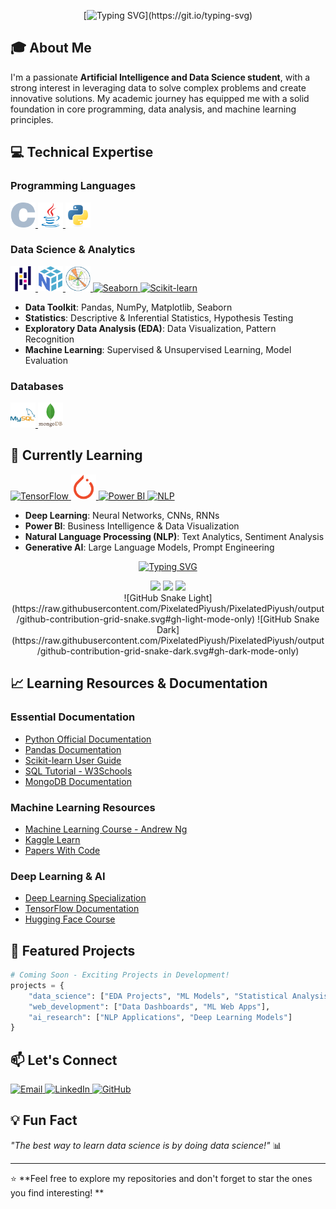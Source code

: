 <div align="center">

[![Typing SVG](https://readme-typing-svg.herokuapp.com?font=Fira+Code&size=24&pause=1000&color=FFFFFF&center=true&vCenter=true&width=600&lines=Hi+there%2C+I'm+Piyush+Kurwade+👋;AI+%26+Data+Science+Student;Machine+Learning+Enthusiast;Always+Learning+New+Things!)](https://git.io/typing-svg)

</div>




## 🎓 About Me
I'm a passionate **Artificial Intelligence and Data Science student**, with a strong interest in leveraging data to solve complex problems and create innovative solutions. My academic journey has equipped me with a solid foundation in core programming, data analysis, and machine learning principles.

## 💻 Technical Expertise

### Programming Languages
<p align="left">
  <a href="https://www.learn-c.org/" target="_blank">
    <img src="https://raw.githubusercontent.com/devicons/devicon/master/icons/c/c-original.svg" alt="C" width="40" height="40"/>
  </a>
  <a href="https://docs.oracle.com/en/java/" target="_blank">
    <img src="https://raw.githubusercontent.com/devicons/devicon/master/icons/java/java-original.svg" alt="Java" width="40" height="40"/>
  </a>
  <a href="https://docs.python.org/3/" target="_blank">
    <img src="https://raw.githubusercontent.com/devicons/devicon/master/icons/python/python-original.svg" alt="Python" width="40" height="40"/>
  </a>
</p>

### Data Science & Analytics
<p align="left">
  <a href="https://pandas.pydata.org/" target="_blank">
    <img src="https://raw.githubusercontent.com/devicons/devicon/master/icons/pandas/pandas-original.svg" alt="Pandas" width="40" height="40"/>
  </a>
  <a href="https://numpy.org/" target="_blank">
    <img src="https://raw.githubusercontent.com/devicons/devicon/master/icons/numpy/numpy-original.svg" alt="NumPy" width="40" height="40"/>
  </a>
  <a href="https://matplotlib.org/" target="_blank">
    <img src="https://raw.githubusercontent.com/devicons/devicon/master/icons/matplotlib/matplotlib-original.svg" alt="Matplotlib" width="40" height="40"/>
  </a>
  <a href="https://seaborn.pydata.org/" target="_blank">
    <img src="https://seaborn.pydata.org/_images/logo-mark-lightbg.svg" alt="Seaborn" width="40" height="40"/>
  </a>
  <a href="https://scikit-learn.org/" target="_blank">
    <img src="https://upload.wikimedia.org/wikipedia/commons/0/05/Scikit_learn_logo_small.svg" alt="Scikit-learn" width="40" height="40"/>
  </a>
</p>

- **Data Toolkit**: Pandas, NumPy, Matplotlib, Seaborn
- **Statistics**: Descriptive & Inferential Statistics, Hypothesis Testing
- **Exploratory Data Analysis (EDA)**: Data Visualization, Pattern Recognition
- **Machine Learning**: Supervised & Unsupervised Learning, Model Evaluation

### Databases
<p align="left">
  <a href="https://www.mysql.com/" target="_blank">
    <img src="https://raw.githubusercontent.com/devicons/devicon/master/icons/mysql/mysql-original-wordmark.svg" alt="MySQL" width="40" height="40"/>
  </a>
  <a href="https://www.mongodb.com/" target="_blank">
    <img src="https://raw.githubusercontent.com/devicons/devicon/master/icons/mongodb/mongodb-original-wordmark.svg" alt="MongoDB" width="40" height="40"/>
  </a>
</p>

## 🌱 Currently Learning

<p align="left">
  <a href="https://www.tensorflow.org/" target="_blank">
    <img src="https://www.tensorflow.org/images/tf_logo_social.png" alt="TensorFlow" width="40" height="40"/>
  </a>
  <a href="https://pytorch.org/" target="_blank">
    <img src="https://raw.githubusercontent.com/devicons/devicon/master/icons/pytorch/pytorch-original.svg" alt="PyTorch" width="40" height="40"/>
  </a>
  <a href="https://powerbi.microsoft.com/" target="_blank">
    <img src="https://raw.githubusercontent.com/microsoft/PowerBI-Icons/main/SVG/Power-BI.svg" alt="Power BI" width="40" height="40"/>
  </a>
  <a href="https://huggingface.co/" target="_blank">
    <img src="https://huggingface.co/front/assets/huggingface_logo-noborder.svg" alt="NLP" width="40" height="40"/>
  </a>
</p>

- **Deep Learning**: Neural Networks, CNNs, RNNs
- **Power BI**: Business Intelligence & Data Visualization
- **Natural Language Processing (NLP)**: Text Analytics, Sentiment Analysis
- **Generative AI**: Large Language Models, Prompt Engineering


<div align="center">

[![Typing SVG](https://readme-typing-svg.herokuapp.com?font=Fira+Code&size=24&pause=1000&color=F72C7D&center=true&vCenter=true&width=600&lines=Check+out+my+GitHub+Stats!;Tracking+my+learning+journey+🔥)](https://git.io/typing-svg)

</div>

<div align="center">

  <!-- Stats Card with Commit Fix -->
  <img src="https://github-readme-stats.vercel.app/api?username=PixelatedPiyush&show_icons=true&include_all_commits=true&count_private=true&theme=radical&hide_border=true&rank_icon=github" height="180px" />

  <!-- Top Languages -->
  <img src="https://github-readme-stats.vercel.app/api/top-langs/?username=PixelatedPiyush&layout=compact&langs_count=8&theme=radical&hide_border=true" height="180px" />

  <!-- Streak Stats (🔥 animation look) -->
  <img src="https://github-readme-streak-stats.herokuapp.com/?user=PixelatedPiyush&theme=radical&hide_border=true" height="180px" />

</div>

<div align="center">
  <!-- theme-aware snake -->
  ![GitHub Snake Light](https://raw.githubusercontent.com/PixelatedPiyush/PixelatedPiyush/output/github-contribution-grid-snake.svg#gh-light-mode-only)
  ![GitHub Snake Dark](https://raw.githubusercontent.com/PixelatedPiyush/PixelatedPiyush/output/github-contribution-grid-snake-dark.svg#gh-dark-mode-only)
</div>


## 📈 Learning Resources & Documentation

### Essential Documentation
- [Python Official Documentation](https://docs.python.org/3/)
- [Pandas Documentation](https://pandas.pydata.org/docs/)
- [Scikit-learn User Guide](https://scikit-learn.org/stable/user_guide.html)
- [SQL Tutorial - W3Schools](https://www.w3schools.com/sql/)
- [MongoDB Documentation](https://docs.mongodb.com/)

### Machine Learning Resources
- [Machine Learning Course - Andrew Ng](https://www.coursera.org/learn/machine-learning)
- [Kaggle Learn](https://www.kaggle.com/learn)
- [Papers With Code](https://paperswithcode.com/)

### Deep Learning & AI
- [Deep Learning Specialization](https://www.coursera.org/specializations/deep-learning)
- [TensorFlow Documentation](https://www.tensorflow.org/learn)
- [Hugging Face Course](https://huggingface.co/course/chapter1/1)

## 🚀 Featured Projects

```python
# Coming Soon - Exciting Projects in Development!
projects = {
    "data_science": ["EDA Projects", "ML Models", "Statistical Analysis"],
    "web_development": ["Data Dashboards", "ML Web Apps"],
    "ai_research": ["NLP Applications", "Deep Learning Models"]
}
```

## 📫 Let's Connect

<p align="left">
  <a href="mailto:piyushkurwade111@gmail.com">
    <img src="https://img.shields.io/badge/Email-D14836?style=for-the-badge&logo=gmail&logoColor=white" alt="Email"/>
  </a>
  <a href="https://www.linkedin.com/in/piyushkurwade">
    <img src="https://img.shields.io/badge/LinkedIn-0077B5?style=for-the-badge&logo=linkedin&logoColor=white" alt="LinkedIn"/>
  </a>
  <a href="https://github.com/PixelatedPiyush">
    <img src="https://img.shields.io/badge/GitHub-100000?style=for-the-badge&logo=github&logoColor=white" alt="GitHub"/>
  </a>
</p>

## 💡 Fun Fact
*"The best way to learn data science is by doing data science!"* 📊

---

⭐ **Feel free to explore my repositories and don't forget to star the ones you find interesting! **

